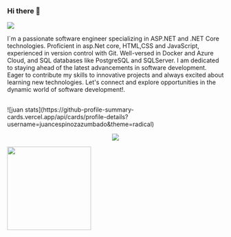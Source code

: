### Hi there 👋  
<div align="left"> <a href="https://www.linkedin.com/in/juan-carlos-espinoza-zumbado"><img src="https://img.shields.io/badge/-LinkedIn-2D2B55?style=flat-square&logo=linkedin&logoColor=white"/></a></div>

I´m a passionate software engineer specializing in ASP.NET and .NET Core technologies. Proficient in asp.Net core, HTML,CSS and JavaScript, experienced in version control with Git. 
Well-versed in Docker and Azure Cloud, and SQL databases like PostgreSQL and SQLServer. I am dedicated to staying ahead of the latest advancements in software development. Eager to contribute my skills to innovative projects and always excited about learning new technologies. Let's connect and explore opportunities in the dynamic world of software development!.
 
##
<p>
 ![juan stats](https://github-profile-summary-cards.vercel.app/api/cards/profile-details?username=juancespinozazumbado&theme=radical)
</p>

<p align="center">
  <a href="https://github.com/juancespinozazumbado">
    <img align="center" src="https://github-readme-stats.vercel.app/api?username=juancespinozazumbado&show_icons=true&hide_border=true&title_color=94b4a4&amp&icon_color=FFFFFF&amp&text_color=FFFFFF&amp&bg_color=000000&count_private=true&include_all_commits=true"/>
  </a>
</p>
<p>
   <a href="https://github.com/juancespinozazumbado">
    <img align="center" height="195px" src="https://github-readme-stats.vercel.app/api/top-langs/?username=juancespinozazumbado&langs_count=15&text_color=FFFFFF&bg_color=000000&title_color=94b4a4&layout=compact&hide_border=true" />
  </a>
</p>


<br />
<!---    >
<!--
**juancespinozazumbado/juancespinozazumbado** is a ✨ _special_ ✨ repository because its `README.md` (this file) appears on your GitHub profile.

Here are some ideas to get you started:

- 🔭 I’m currently working on ...
- 🌱 I’m currently learning ...
- 👯 I’m looking to collaborate on ...
- 🤔 I’m looking for help with ...
- 💬 Ask me about ...
- 📫 How to reach me: ...
- 😄 Pronouns: ...
- ⚡ Fun fact: ...
-->
